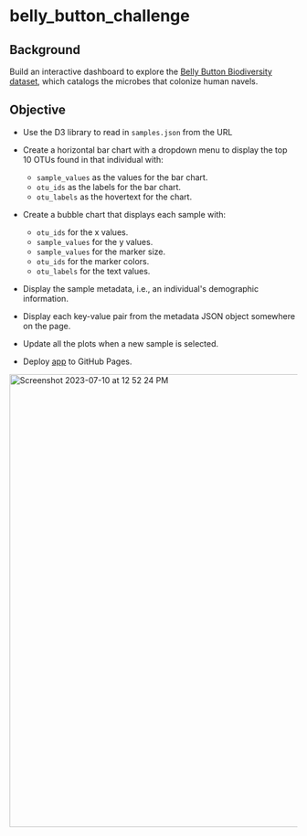# belly_button_challenge

Background
--------
Build an interactive dashboard to explore the [Belly Button Biodiversity dataset](http://robdunnlab.com/projects/belly-button-biodiversity/), which catalogs the microbes that colonize human navels.

## Objective ##
- Use the D3 library to read in `samples.json` from the URL
- Create a horizontal bar chart with a dropdown menu to display the top 10 OTUs found in that individual with:
  - `sample_values` as the values for the bar chart.
  - `otu_ids` as the labels for the bar chart.
  - `otu_labels` as the hovertext for the chart.
    
- Create a bubble chart that displays each sample with:
  - `otu_ids` for the x values.
  - `sample_values` for the y values.
  - `sample_values` for the marker size.
  - `otu_ids` for the marker colors.
  - `otu_labels` for the text values.
 
- Display the sample metadata, i.e., an individual's demographic information.
- Display each key-value pair from the metadata JSON object somewhere on the page.
- Update all the plots when a new sample is selected.
- Deploy [app](https://github.com/m-janssens-boop/m-janssens-boop.github.io.git) to GitHub Pages.
<img width="792" alt="Screenshot 2023-07-10 at 12 52 24 PM" src="https://github.com/m-janssens-boop/belly_button_challenge/assets/127706155/c571ec97-c42c-4d64-a1d8-ab04a1660d0e">
